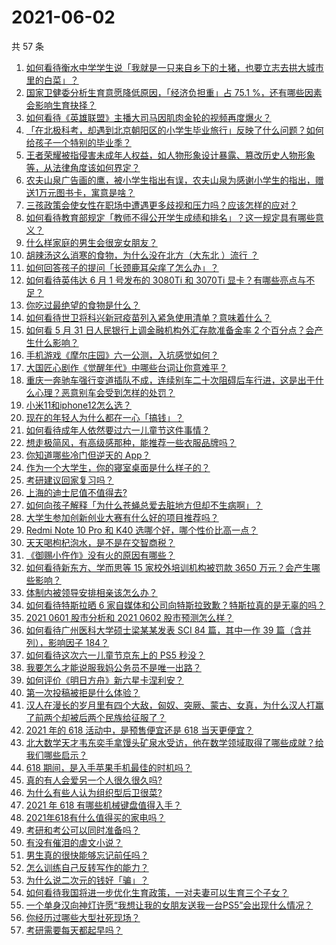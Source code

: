 # 2021-06-02

共 57 条

<!-- BEGIN -->
<!-- 最后更新时间 Wed Jun 02 2021 06:04:03 GMT+0800 (China Standard Time) -->

1. [如何看待衡水中学学生说「我就是一只来自乡下的土猪，也要立志去拱大城市里的白菜」？](https://www.zhihu.com/question/462345321)
2. [国家卫健委分析生育意愿降低原因，「经济负担重」占 75.1
   %，还有哪些因素会影响生育抉择？](https://www.zhihu.com/question/462526540)
3. [如何看待《英雄联盟》主播大司马因肌肉金轮的视频再度爆火？](https://www.zhihu.com/question/461809084)
4. [「在北极科考，却遇到北京朝阳区的小学生毕业旅行」反映了什么问题？如何给孩子一个特别的毕业季？](https://www.zhihu.com/question/461429592)
5. [王者荣耀被指侵害未成年人权益，如人物形象设计暴露、篡改历史人物形象等，从法律角度该如何界定？](https://www.zhihu.com/question/462570583)
6. [农夫山泉广告画的鹰，被小学生指出有误，农夫山泉为感谢小学生的指出，赠送1万元图书卡，寓意是啥？](https://www.zhihu.com/question/462023008)
7. [三孩政策会使女性在职场中遭遇更多歧视和压力吗？应该怎样的应对？](https://www.zhihu.com/question/462489226)
8. [如何看待教育部规定「教师不得公开学生成绩和排名」？这一规定具有哪些意义？](https://www.zhihu.com/question/462602539)
9. [什么样家庭的男生会很宠女朋友？](https://www.zhihu.com/question/313152078)
10. [胡辣汤这么消寒的食物，为什么没在北方（大东北 ）流行 ？](https://www.zhihu.com/question/424263115)
11. [如何回答孩子的提问「长颈鹿耳朵痒了怎么办」？](https://www.zhihu.com/question/459060337)
12. [如何看待英伟达 6 月 1 号发布的 3080Ti 和 3070Ti
    显卡？有哪些亮点与不足？](https://www.zhihu.com/question/462567339)
13. [你吃过最绝望的食物是什么？](https://www.zhihu.com/question/266593795)
14. [如何看待世卫将科兴新冠疫苗列入紧急使用清单？意味着什么？](https://www.zhihu.com/question/462658698)
15. [如何看 5 月 31 日人民银行上调金融机构外汇存款准备金率 2
    个百分点？会产生什么影响？](https://www.zhihu.com/question/462414275)
16. [手机游戏《摩尔庄园》六一公测，入坑感觉如何？](https://www.zhihu.com/question/458172840)
17. [大国匠心剧作《觉醒年代》中哪些台词让你意难平？](https://www.zhihu.com/question/461299889)
18. [重庆一奔驰车强行变道插队不成，连续别车二十次阻碍后车行进，这是出于什么心理？恶意别车会受到怎样的处罚？](https://www.zhihu.com/question/462354167)
19. [小米11和iphone12怎么选？](https://www.zhihu.com/question/434673403)
20. [现在的年轻人为什么都在一心「搞钱」？](https://www.zhihu.com/question/450839670)
21. [如何看待成年人依然要过六一儿童节这件事情？](https://www.zhihu.com/question/462357788)
22. [想走极简风，有高级感那种，能推荐一些衣服品牌吗？](https://www.zhihu.com/question/445505751)
23. [你知道哪些冷门但逆天的 App？](https://www.zhihu.com/question/37524914)
24. [作为一个大学生，你的寝室桌面是什么样子的？](https://www.zhihu.com/question/319191971)
25. [考研建议回家复习吗？](https://www.zhihu.com/question/436085854)
26. [上海的迪士尼值不值得去?](https://www.zhihu.com/question/394237201)
27. [如何向孩子解释「为什么苍蝇总爱去脏地方但却不生病啊」？](https://www.zhihu.com/question/322221205)
28. [大学生参加创新创业大赛有什么好的项目推荐吗？](https://www.zhihu.com/question/346966240)
29. [Redmi Note 10 Pro 和 K40
    选哪个好，哪个性价比高一点？](https://www.zhihu.com/question/461519430)
30. [天天喝枸杞泡水，是不是在交智商税？](https://www.zhihu.com/question/454743302)
31. [《御赐小仵作》没有火的原因有哪些？](https://www.zhihu.com/question/457943894)
32. [如何看待新东方、学而思等 15 家校外培训机构被罚款 3650
    万元？会产生哪些影响？](https://www.zhihu.com/question/462535567)
33. [体制内被领导安排相亲该怎么办？](https://www.zhihu.com/question/460637014)
34. [如何看待特斯拉晒 6
    家自媒体和公司向特斯拉致歉？特斯拉真的是无辜的吗？](https://www.zhihu.com/question/462076486)
35. [2021 0601 股市分析和 2021 0602
    股市预测怎么样？](https://www.zhihu.com/question/462476338)
36. [如何看待广州医科大学硕士梁某某发表 SCI 84 篇，其中一作 39 篇（含并列），影响因子
    184？](https://www.zhihu.com/question/462366877)
37. [如何看待这次六一儿童节京东上的 PS5 秒没？](https://www.zhihu.com/question/462492031)
38. [我要怎么才能说服我妈公务员不是唯一出路？](https://www.zhihu.com/question/455473165)
39. [如何评价《明日方舟》新六星卡涅利安？](https://www.zhihu.com/question/461539120)
40. [第一次投稿被拒是什么体验？](https://www.zhihu.com/question/32112394)
41. [汉人在漫长的岁月里有四个大敌，匈奴、突厥、蒙古、女真，为什么汉人打赢了前两个却被后两个民族给征服了？](https://www.zhihu.com/question/353844694)
42. [2021 年的 618 活动中，是预售便宜还是 618
    当天更便宜？](https://www.zhihu.com/question/461194384)
43. [北大数学天才韦东奕手拿馒头矿泉水受访，他在数学领域取得了哪些成就？给我们哪些启示？](https://www.zhihu.com/question/462169322)
44. [618 期间，是入手苹果手机最佳的时机吗？](https://www.zhihu.com/question/462455215)
45. [真的有人会爱另一个人很久很久吗?](https://www.zhihu.com/question/458960074)
46. [为什么有些人认为组织型后卫很菜?](https://www.zhihu.com/question/462193082)
47. [2021 年 618 有哪些机械键盘值得入手？](https://www.zhihu.com/question/458238042)
48. [2021年618有什么值得买的家电吗？](https://www.zhihu.com/question/455683881)
49. [考研和考公可以同时准备吗？](https://www.zhihu.com/question/461189261)
50. [有没有催泪的虐文小说？](https://www.zhihu.com/question/437052793)
51. [男生真的很快能够忘记前任吗？](https://www.zhihu.com/question/459584381)
52. [怎么训练自己反转写作的能力？](https://www.zhihu.com/question/61914490)
53. [为什么说二次元的钱好「骗」？](https://www.zhihu.com/question/461633604)
54. [如何看待我国将进一步优化生育政策，一对夫妻可以生育三个子女？](https://www.zhihu.com/question/462390587)
55. [一个单身汉向神灯许愿“我想让我的女朋友送我一台PS5”会出现什么情况？](https://www.zhihu.com/question/441177338)
56. [你经历过哪些大型社死现场？](https://www.zhihu.com/question/439032546)
57. [考研需要每天都起早吗？](https://www.zhihu.com/question/450289602)

<!-- END -->
